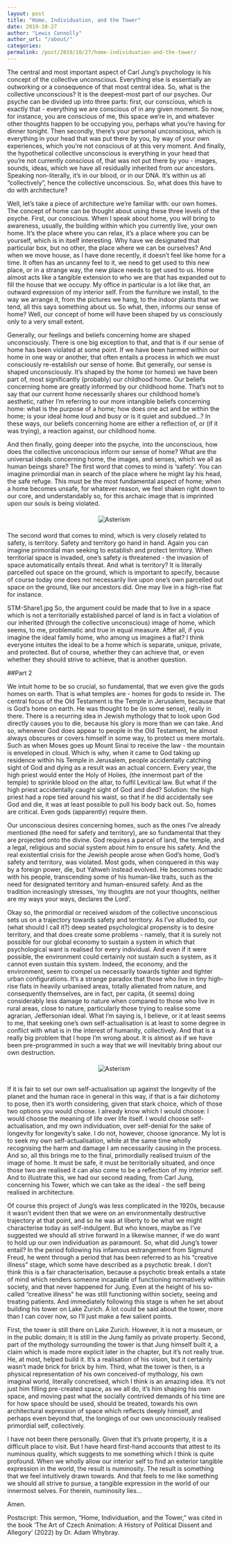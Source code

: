```yaml
---
layout: post
title: "Home, Individuation, and the Tower"
date: 2019-10-27
author: "Lewis Connolly"
author_url: "/about/"
categories:
permalink: /post/2019/10/27/home-individuation-and-the-tower/
---
```


The central and most important aspect of Carl Jung’s psychology is his concept of the collective unconscious. Everything else is essentially an outworking or a consequence of that most central idea. So, what is the collective unconscious? It is the deepest-most part of our psyches. Our psyche can be divided up into three parts: first, our conscious, which is exactly that - everything we are conscious of in any given moment. So now, for instance, you are conscious of me, this space we’re in, and whatever other thoughts happen to be occupying you, perhaps what you’re having for dinner tonight. Then secondly, there’s your personal unconscious, which is everything in your head that was put there by you, by way of your own experiences, which you’re not conscious of at this very moment. And finally, the hypothetical collective unconscious is everything in your head that you’re not currently conscious of, that was not put there by you - images, sounds, ideas, which we have all residually inherited from our ancestors. Speaking non-literally, it’s in our blood, or in our DNA. It’s within us all “collectively”, hence the collective unconscious. So, what does this have to do with architecture?

Well, let’s take a piece of architecture we’re familiar with: our own homes. The concept of home can be thought about using these three levels of the psyche. First, our conscious. When I speak about home, you will bring to awareness, usually, the building within which you currently live, your own home. It’s the place where you can relax, it’s a place where you can be yourself, which is in itself interesting. Why have we designated that particular box, but no other, the place where we can be ourselves? And when we move house, as I have done recently, it doesn’t feel like home for a time. It often has an uncanny feel to it, we need to get used to this new place, or in a strange way, the new place needs to get used to us. Home almost acts like a tangible extension to who we are that has expanded out to fill the house that we occupy. My office in particular is a lot like that, an outward expression of my interior self. From the furniture we install, to the way we arrange it, from the pictures we hang, to the indoor plants that we tend, all this says something about us. So what, then, informs our sense of home? Well, our concept of home will have been shaped by us consciously only to a very small extent.

Generally, our feelings and beliefs concerning home are shaped unconsciously. There is one big exception to that, and that is if our sense of home has been violated at some point. If we have been harmed within our home in one way or another, that often entails a process in which we must consciously re-establish our sense of home. But generally, our sense is shaped unconsciously. It’s shaped by the home (or homes) we have been part of, most significantly (probably) our childhood home. Our beliefs concerning home are greatly informed by our childhood home. That’s not to say that our current home necessarily shares our childhood home’s aesthetic, rather I’m referring to our more intangible beliefs concerning home: what is the purpose of a home; how does one act and be within the home; is your ideal home loud and busy or is it quiet and subdued…? In these ways, our beliefs concerning home are either a reflection of, or (if it was trying), a reaction against, our childhood home.

And then finally, going deeper into the psyche, into the unconscious, how does the collective unconscious inform our sense of home? What are the universal ideals concerning home, the images, and senses, which we all as human beings share? The first word that comes to mind is ‘safety’. You can imagine primordial man in search of the place where he might lay his head, the safe refuge. This must be the most fundamental aspect of home; when a home becomes unsafe, for whatever reason, we feel shaken right down to our core, and understandably so, for this archaic image that is imprinted upon our souls is being violated.

<img src="{{ '/assets/images/asterism2.png' | relative_url }}" alt="Asterism" style="display: block; margin: 20px auto; max-width: 85px; height: auto;">
<div style="margin-bottom: 20px;"></div>

The second word that comes to mind, which is very closely related to safety, is territory. Safety and territory go hand in hand. Again you can imagine primordial man seeking to establish and protect territory. When territorial space is invaded, one’s safety is threatened - the invasion of space automatically entails threat. And what is territory? It is literally parcelled out space on the ground, which is important to specify, because of course today one does not necessarily live upon one’s own parcelled out space on the ground, like our ancestors did. One may live in a high-rise flat for instance.

STM-Share1.jpg So, the argument could be made that to live in a space which is not a territorially established parcel of land is in fact a violation of our inherited (through the collective unconscious) image of home, which seems, to me, problematic and true in equal measure. After all, if you imagine the ideal family home, who among us imagines a flat? I think everyone intuites the ideal to be a home which is separate, unique, private, and protected. But of course, whether they can achieve that, or even whether they should strive to achieve, that is another question.

##Part 2

We intuit home to be so crucial, so fundamental, that we even give the gods homes on earth. That is what temples are - homes for gods to reside in. The central focus of the Old Testament is the Temple in Jerusalem, because that is God’s home on earth. He was thought to be (in some sense), really in there. There is a recurring idea in Jewish mythology that to look upon God directly causes you to die, because his glory is more than we can take. And so, whenever God does appear to people in the Old Testament, he almost always obscures or covers himself in some way, to protect us mere mortals. Such as when Moses goes up Mount Sinai to receive the law - the mountain is enveloped in cloud. Which is why, when it came to God taking up residence within his Temple in Jerusalem, people accidentally catching sight of God and dying as a result was an actual concern. Every year, the high priest would enter the Holy of Holies, (the innermost part of the temple) to sprinkle blood on the altar, to fulfil Levitical law. But what if the high priest accidentally caught sight of God and died? Solution: the high priest had a rope tied around his waist, so that if he did accidentally see God and die, it was at least possible to pull his body back out. So, homes are critical. Even gods (apparently) require them.

Our unconscious desires concerning homes, such as the ones I’ve already mentioned (the need for safety and territory), are so fundamental that they are projected onto the divine. God requires a parcel of land, the temple, and a legal, religious and social system about him to ensure his safety. And the real existential crisis for the Jewish people arose when God’s home, God’s safety and territory, was violated. Most gods, when conquered in this way by a foreign power, die, but Yahweh instead evolved. He becomes nomadic with his people, transcending some of his human-like traits, such as the need for designated territory and human-ensured safety. And as the tradition increasingly stresses, ‘my thoughts are not your thoughts, neither are my ways your ways, declares the Lord’.

Okay so, the primordial or received wisdom of the collective unconscious sets us on a trajectory towards safety and territory. As I’ve alluded to, our (what should I call it?) deep seated psychological propensity is to desire territory, and that does create some problems - namely, that it is surely not possible for our global economy to sustain a system in which that psychological want is realised for every individual. And even if it were possible, the environment could certainly not sustain such a system, as it cannot even sustain this system. Indeed, the economy, and the environment, seem to compel us necessarily towards tighter and tighter urban configurations. It’s a strange paradox that those who live in tiny high-rise flats in heavily urbanised areas, totally alienated from nature, and consequently themselves, are in fact, per capita, (it seems) doing considerably less damage to nature when compared to those who live in rural areas, close to nature, particularly those trying to realise some agrarian, Jeffersonian ideal. What I’m saying is, I believe, or it at least seems to me, that seeking one’s own self-actualisation is at least to some degree in conflict with what is in the interest of humanity, collectively. And that is a really big problem that I hope I’m wrong about. It is almost as if we have been pre-programmed in such a way that we will inevitably bring about our own destruction.

<img src="{{ '/assets/images/asterism1.png' | relative_url }}" alt="Asterism" style="display: block; margin: 20px auto; max-width: 85px; height: auto;">
<div style="margin-bottom: 30px;"></div>

If it is fair to set our own self-actualisation up against the longevity of the planet and the human race in general in this way, if that is a fair dichotomy to pose, then it’s worth considering, given that stark choice, which of those two options you would choose. I already know which I would choose: I would choose the meaning of life over life itself. I would choose self-actualisation, and my own individuation, over self-denial for the sake of longevity for longevity’s sake. I do not, however, choose ignorance. My lot is to seek my own self-actualisation, while at the same time wholly recognising the harm and damage I am necessarily causing in the process. And so, all this brings me to the final, primordially realised truism of the image of home. It must be safe, it must be territorially situated, and once those two are realised it can also come to be a reflection of my interior self. And to illustrate this, we had our second reading, from Carl Jung, concerning his Tower, which we can take as the ideal - the self being realised in architecture.

Of course this project of Jung’s was less complicated in the 1920s, because it wasn’t evident then that we were on an environmentally destructive trajectory at that point, and so he was at liberty to be what we might characterise today as self-indulgent. But who knows, maybe as I’ve suggested we should all strive forward in a likewise manner, if we do want to hold up our own individuation as paramount. So, what did Jung’s tower entail? In the period following his infamous estrangement from Sigmund Freud, he went through a period that has been referred to as his “creative illness” stage, which some have described as a psychotic break. I don’t think this is a fair characterisation, because a psychotic break entails a state of mind which renders someone incapable of functioning normatively within society, and that never happened for Jung. Even at the height of his so-called “creative illness” he was still functioning within society, seeing and treating patients. And immediately following this stage is when he set about building his tower on Lake Zurich. A lot could be said about the tower, more than I can cover now, so I’ll just make a few salient points.

First, the tower is still there on Lake Zurich. However, it is not a museum, or in the public domain; it is still in the Jung family as private property. Second, part of the mythology surrounding the tower is that Jung himself built it, a claim which is made more explicit later in the chapter, but it’s not really true. He, at most, helped build it. It’s a realisation of his vision, but it certainly wasn’t made brick for brick by him. Third, what the tower is then, is a physical representation of his own conceived-of mythology, his own imaginal world, literally concretised, which I think is an amazing idea. It’s not just him filling pre-created space, as we all do, it’s him shaping his own space, and moving past what the socially contrived demands of his time are for how space should be used, should be treated, towards his own architectural expression of space which reflects deeply himself, and perhaps even beyond that, the longings of our own unconsciously realised primordial self, collectively.

I have not been there personally. Given that it’s private property, it is a difficult place to visit. But I have heard first-hand accounts that attest to its numinous quality, which suggests to me something which I think is quite profound. When we wholly allow our interior self to find an exterior tangible expression in the world, the result is numinosity. The result is something that we feel intuitively drawn towards. And that feels to me like something we should all strive to pursue, a tangible expression in the world of our innermost selves. For therein, numinosity lies…

Amen.

Postscript: This sermon, “Home, Individuation, and the Tower,” was cited in the book ‘The Art of Czech Animation: A History of Political Dissent and Allegory’ (2022) by Dr. Adam Whybray.